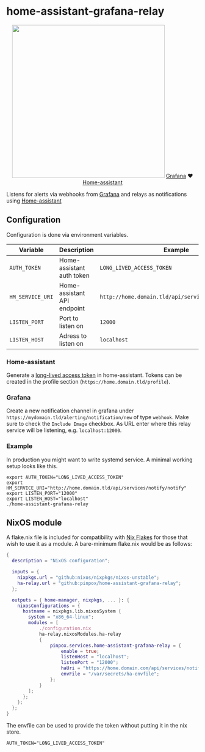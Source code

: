 # home-assistant-grafana-relay

 
 
<p align="center">
 <img height="400" src="https://user-images.githubusercontent.com/1719781/138470470-d96ed6b8-0a07-44ef-8af3-7feb7e0f01f2.png">
   <a href="https://grafana.com">Grafana</a> ❤️ <a href="https://www.home-assistant.io">Home-assistant</a>
</p>

Listens for alerts via webhooks from [Grafana](https://grafana.com) and relays
as notifications using [Home-assistant](https://www.home-assistant.io/)

## Configuration

Configuration is done via environment variables. 

| Variable         | Description                 | Example                                             |
|------------------|-----------------------------|-----------------------------------------------------|
| `AUTH_TOKEN`     | Home-assistant auth token   | `LONG_LIVED_ACCESS_TOKEN`                           |
| `HM_SERVICE_URI` | Home-assistant API endpoint | `http://home.domain.tld/api/services/notify/notify` |
| `LISTEN_PORT`    | Port to listen on           | `12000`                                             |
| `LISTEN_HOST`    | Adress to listen on         | `localhost`                                         |

### Home-assistant

Generate a [long-lived access
token](https://developers.home-assistant.io/docs/auth_api/#long-lived-access-token)
in home-assistant. Tokens can be created in the profile section
(`https://home.domain.tld/profile`).

### Grafana

Create a new notification channel in grafana under
`https://mydomain.tld/alerting/notification/new` of type `webhook`. Make sure to
check the `Include Image` checkbox. As URL enter where this relay service will
be listening, e.g. `localhost:12000`.

### Example

In production you might want to write systemd service. A minimal working setup
looks like this.

```
export AUTH_TOKEN="LONG_LIVED_ACCESS_TOKEN"
export HM_SERVICE_URI="http://home.domain.tld/api/services/notify/notify"
export LISTEN_PORT="12000"
export LISTEN_HOST="localhost"
./home-assistant-grafana-relay
```

## NixOS module

A flake.nix file is included for compatibility with [Nix
Flakes](https://nixos.wiki/wiki/Flakes) for those that wish to use it as a
module. A bare-minimum flake.nix would be as follows:

```nix
{
  description = "NixOS configuration";

  inputs = {
    nixpkgs.url = "github:nixos/nixpkgs/nixos-unstable";
    ha-relay.url = "github:pinpox/home-assistant-grafana-relay";
  };

  outputs = { home-manager, nixpkgs, ... }: {
    nixosConfigurations = {
      hostname = nixpkgs.lib.nixosSystem {
        system = "x86_64-linux";
        modules = [
			./configuration.nix
			ha-relay.nixosModules.ha-relay
			{
				pinpox.services.home-assistant-grafana-relay = {
					enable = true;
					listenHost = "localhost";
					listenPort = "12000";
					haUri = "https://home.domain.com/api/services/notify/notify";
					envFile = "/var/secrets/ha-envfile";
				};
			}
        ];
      };
    };
  };
}
```

The envfile can be used to provide the token without putting it in the nix
store.

```env
AUTH_TOKEN="LONG_LIVED_ACCESS_TOKEN"
```


